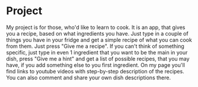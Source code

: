 # Project
My project is for those, who'd like to learn to cook. 
It is an app, that gives you a recipe, based on what ingredients you have. 
Just type in a couple of things you have in your fridge and get a simple recipe of what you can cook from them. Just press "Give me a recipe".
If you can't think of something specific,  just type in even 1 ingredient that you want to be the main in your dish, press "Give me a hint" and get a list of possible recipes, that you may have, if you add something else to you first ingredient.
On my page you'll find links to youtube videos with step-by-step description  of the recipes.
You can also comment and share your own dish descriptions there.
